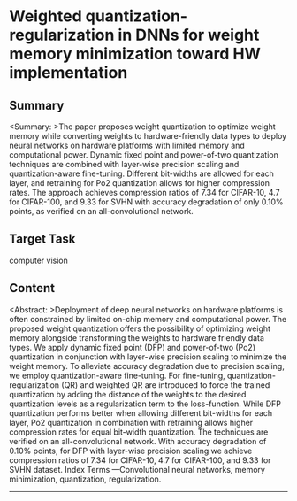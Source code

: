 # Weighted quantization-regularization in DNNs for weight memory minimization toward HW implementation

## Summary

<Summary: >The paper proposes weight quantization to optimize weight memory while converting weights to hardware-friendly data types to deploy neural networks on hardware platforms with limited memory and computational power. Dynamic fixed point and power-of-two quantization techniques are combined with layer-wise precision scaling and quantization-aware fine-tuning. Different bit-widths are allowed for each layer, and retraining for Po2 quantization allows for higher compression rates. The approach achieves compression ratios of 7.34 for CIFAR-10, 4.7 for CIFAR-100, and 9.33 for SVHN with accuracy degradation of only 0.10% points, as verified on an all-convolutional network.


## Target Task

computer vision

## Content

<Abstract: >Deployment of deep neural networks on hardware platforms is often constrained by limited on-chip memory and computational power. The proposed weight quantization offers the possibility of optimizing weight memory alongside transforming the weights to hardware friendly data types. We apply dynamic fixed point (DFP) and power-of-two (Po2) quantization in conjunction with layer-wise precision scaling to minimize the weight memory. To alleviate accuracy degradation due to precision scaling, we employ quantization-aware fine-tuning. For fine-tuning, quantization-regularization (QR) and weighted QR are introduced to force the trained quantization by adding the distance of the weights to the desired quantization levels as a regularization term to the loss-function. While DFP quantization performs better when allowing different bit-widths for each layer, Po2 quantization in combination with retraining allows higher compression rates for equal bit-width quantization. The techniques are verified on an all-convolutional network. With accuracy degradation of 0.10% points, for DFP with layer-wise precision scaling we achieve compression ratios of 7.34 for CIFAR-10, 4.7 for CIFAR-100, and 9.33 for SVHN dataset. Index Terms —Convolutional neural networks, memory minimization, quantization, regularization.



---

